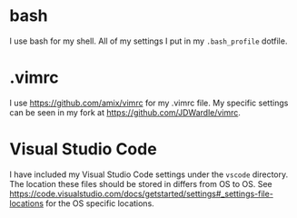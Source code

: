# bash
I use bash for my shell. All of my settings I put in my `.bash_profile` dotfile.

# .vimrc
I use https://github.com/amix/vimrc for my .vimrc file. My specific settings can be seen in my fork at https://github.com/JDWardle/vimrc.

# Visual Studio Code
I have included my Visual Studio Code settings under the `vscode` directory. The location these files should be stored in differs from OS to OS. See https://code.visualstudio.com/docs/getstarted/settings#_settings-file-locations for the OS specific locations.

